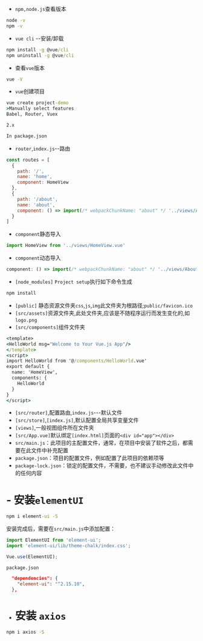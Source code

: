 - `npm,node.js`查看版本

~~~cmd
node -v
npm -v
~~~

- `vue cli` --安装/卸载

~~~cmd
npm install -g @vue/cli
npm uninstall -g @vue/cli
~~~

- 查看`vue`版本 

~~~cmd
vue -V
~~~

- `vue`创建项目

~~~cmd
vue create project-demo
>Manually select features
Babel, Router, Vuex

2.x

In package.json

~~~

- `router`,`index.js`--路由

~~~js
const routes = [
  {
    path: '/',
    name: 'home',
    component: HomeView
  },
  {
    path: '/about',
    name: 'about',
    component: () => import(/* webpackChunkName: "about" */ '../views/AboutView.vue')
  }
]
~~~

- `component`静态导入

~~~js
import HomeView from '../views/HomeView.vue'
~~~

- `component`动态导入

~~~js
component: () => import(/* webpackChunkName: "about" */ '../views/AboutView.vue')
~~~

- `[node_modules]` `Project setup`执行如下命令生成

~~~cmd
npm install
~~~

- `[public]` 静态资源文件夹`css`,`js`,`img`此文件夹为根路径;`public/favicon.ico`
- `[src/assets]`资源文件夹,此处文件夹,应该是不随程序运行而发生变化的,如`logo.png`
- `[src/components]`组件文件夹

~~~cmd
<template>
<HelloWorld msg="Welcome to Your Vue.js App"/>
</template>
<script>
import HelloWorld from '@/components/HelloWorld.vue'
export default {
  name: 'HomeView',
  components: {
    HelloWorld
  }
}
</script>
~~~

- `[src/router]`,配置路由,`index.js`---默认文件
- `[src/store]`,`[index.js]`,默认配置全局共享变量文件
- `[views]`,一般视图组件所在文件夹
- `[src/App.vue]`默认绑定`[index.html]`页面的`<div id="app"></div>`
- `src/main.js`：此项目的主配置文件，通常，在项目中安装了软件之后，都需要在此文件中补充配置
- `package.json`：项目的配置文件，例如配置了此项目的依赖项等
- `package-lock.json`：锁定的配置文件，不需要，也不建议手动修改此文件中的任何内容

# - 安装`elementUI`

~~~cmd
npm i element-ui -S
~~~

安装完成后，需要在`src/main.js`中添加配置：

```javascript
import ElementUI from 'element-ui';
import 'element-ui/lib/theme-chalk/index.css';

Vue.use(ElementUI);
```

`package.json`

~~~json
  "dependencies": {
    "element-ui": "^2.15.10",
  },
~~~

- # 安装 `axios`

~~~cmd
npm i axios -S
~~~















